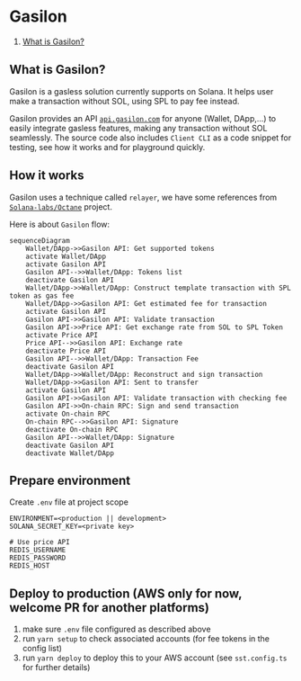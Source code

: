 # Gasilon

1. [What is Gasilon?](#what-is-gasilon)

## What is Gasilon?

Gasilon is a gasless solution currently supports on Solana. It helps user make a transaction without SOL, using SPL to pay fee instead.

Gasilon provides an API [`api.gasilon.com`](https://api.gasilon.com) for anyone (Wallet, DApp,...) to easily integrate gasless features, making any transaction without SOL seamlessly. The source code also includes `Client CLI` as a code snippet for testing, see how it works and for playground quickly.

## How it works

Gasilon uses a technique called `relayer`, we have some references from [`Solana-labs/Octane`](https://github.com/solana-labs/octane) project.

Here is about `Gasilon` flow:

```mermaid
sequenceDiagram
    Wallet/DApp->>Gasilon API: Get supported tokens
    activate Wallet/DApp
    activate Gasilon API
    Gasilon API-->>Wallet/DApp: Tokens list
    deactivate Gasilon API
    Wallet/DApp->>Wallet/DApp: Construct template transaction with SPL token as gas fee
    Wallet/DApp->>Gasilon API: Get estimated fee for transaction
    activate Gasilon API
    Gasilon API->>Gasilon API: Validate transaction
    Gasilon API->>Price API: Get exchange rate from SOL to SPL Token
    activate Price API
    Price API-->>Gasilon API: Exchange rate
    deactivate Price API
    Gasilon API-->>Wallet/DApp: Transaction Fee
    deactivate Gasilon API
    Wallet/DApp->>Wallet/DApp: Reconstruct and sign transaction
    Wallet/DApp->>Gasilon API: Sent to transfer
    activate Gasilon API
    Gasilon API->>Gasilon API: Validate transaction with checking fee
    Gasilon API->>On-chain RPC: Sign and send transaction
    activate On-chain RPC
    On-chain RPC-->>Gasilon API: Signature
    deactivate On-chain RPC
    Gasilon API-->>Wallet/DApp: Signature
    deactivate Gasilon API
    deactivate Wallet/DApp
```



## Prepare environment

Create `.env` file at project scope

```
ENVIRONMENT=<production || development>
SOLANA_SECRET_KEY=<private key>

# Use price API
REDIS_USERNAME
REDIS_PASSWORD
REDIS_HOST
```

## Deploy to production (AWS only for now, welcome PR for another platforms)
1. make sure `.env` file configured as described above
2. run `yarn setup` to check associated accounts (for fee tokens in the config list)
3. run `yarn deploy` to deploy this to your AWS account (see `sst.config.ts` for further details)

